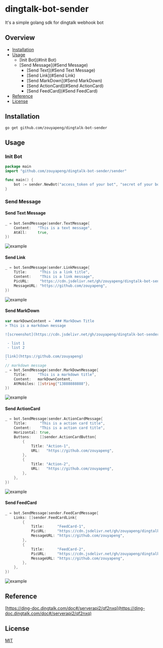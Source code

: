 # dingtalk-bot-sender
It's a simple golang sdk for dingtalk webhook bot

## Overview
* [Installation](#Installation)
* [Usage](#Usage)
    * [Init Bot](#Init Bot)
    * [Send Message](#Send Message)
        * [Send Text](#Send Text Message)
        * [Send Link](#Send Link)
        * [Send MarkDown](#Send MarkDown)
        * [Send ActionCard](#Send ActionCard)
        * [Send FeedCard](#Send FeedCard)
* [Reference](#Reference)
* [License](#License)

## Installation
```
go get github.com/zouyapeng/dingtalk-bot-sender
```

## Usage
### Init Bot
```go
package main
import "github.com/zouyapeng/dingtalk-bot-sender/sender"

func main() {
	bot := sender.NewBot("access_token of your bot", "secret of your bot")
}
```
### Send Message
#### Send Text Message
```go
_ = bot.SendMessage(sender.TextMessage{
    Content:   "This is a text message",
    AtAll:     true,
})
```
![example](https://cdn.jsdelivr.net/gh/zouyapeng/dingtalk-bot-sender/assets/text.png)
#### Send Link
```go
_ = bot.SendMessage(sender.LinkMessage{
    Title:      "This is a link title",
    Content:    "This is a link message",
    PicURL:     "https://cdn.jsdelivr.net/gh/zouyapeng/dingtalk-bot-sender/assets/pic-2.png",
    MessageURL: "https://github.com/zouyapeng",
})
```
![example](https://cdn.jsdelivr.net/gh/zouyapeng/dingtalk-bot-sender/assets/link.png)
#### Send MarkDown
```go
var markDownContent = `### MarkDown Title
> This is a markdown message

![screenshot](https://cdn.jsdelivr.net/gh/zouyapeng/dingtalk-bot-sender/assets/pic-1.png)

 - list 1
 - list 2

[link](https://github.com/zouyapeng)
`
// markdown message
_ = bot.SendMessage(sender.MarkDownMessage{
    Title:     "This is a markdown title",
    Content:   markDownContent,
    AtMobiles: []string{"13888888888"},
})
```
![example](https://cdn.jsdelivr.net/gh/zouyapeng/dingtalk-bot-sender/assets/markdown.png)
#### Send ActionCard
```go
_ = bot.SendMessage(sender.ActionCardMessage{
    Title:      "This is a action card title",
    Content:    "This is a action card title",
    Horizontal: true,
    Buttons:    []sender.ActionCardButton{
        {
            Title: "Action-1",
            URL:   "https://github.com/zouyapeng",
        },
        {
            Title: "Action-2",
            URL:   "https://github.com/zouyapeng",
        },
    },
})
```
![example](https://cdn.jsdelivr.net/gh/zouyapeng/dingtalk-bot-sender/assets/action-card.png)
#### Send FeedCard
```go
_ = bot.SendMessage(sender.FeedCardMessage{
    Links: []sender.FeedCardLink{
        {
            Title:      "FeedCard-1",
            PicURL:     "https://cdn.jsdelivr.net/gh/zouyapeng/dingtalk-bot-sender/assets/pic-2.png",
            MessageURL: "https://github.com/zouyapeng",
        },
        {
            Title:      "FeedCard-2",
            PicURL:     "https://cdn.jsdelivr.net/gh/zouyapeng/dingtalk-bot-sender/assets/pic-1.png",
            MessageURL: "https://github.com/zouyapeng",
        },
    },
})
```
![example](https://cdn.jsdelivr.net/gh/zouyapeng/dingtalk-bot-sender/assets/feed-card.png)

## Reference
[https://ding-doc.dingtalk.com/doc#/serverapi2/qf2nxq](https://ding-doc.dingtalk.com/doc#/serverapi2/qf2nxq)

## License
[MIT](https://opensource.org/licenses/MIT)
